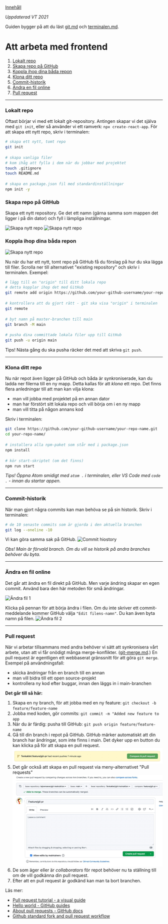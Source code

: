 [Innehåll](README.md)

*Uppdaterad VT 2021*

Guiden bygger på att du läst [git.md](git.md) och [terminalen.md](terminalen.md).

# Att arbeta med frontend

1. [Lokalt repo](#lokalt-repo)
1. [Skapa repo på GitHub](#skapa-repo-på-github)
1. [Koppla ihop dina båda repon](#koppla-ihop-dina-båda-repon)
1. [Klona ditt repo](#klona-ditt-repo)
1. [Commit-historik](#commit-historik)
1. [Ändra en fil online](#ändra-en-fil-online)
1. [Pull request](#pull-request)

---

### Lokalt repo
Oftast börjar vi med ett lokalt git-repository. Antingen skapar vi det själva med `git init`, eller så använder vi ett ramverk: `npx create-react-app`. För att skapa ett nytt repo, skriv i terminalen:
```bash
# skapa ett nytt, tomt repo
git init

# skapa vanliga filer
# kom ihåg att fylla i dem när du jobbar med projektet
touch .gitignore
touch README.md

# skapa en package.json fil med standardinställningar
npm init -y
```

### Skapa repo på GitHub
Skapa ett nytt repository. Ge det ett namn (gärna samma som mappen det ligger i på din dator) och fyll i lämpliga inställningar.

![Skapa nytt repo](img/gh-create-repo-0.png)
![Skapa nytt repo](img/gh-create-repo-1.png)

### Koppla ihop dina båda repon
![Skapa nytt repo](img/gh-create-repo-2.png)

Nu när du har ett nytt, tomt repo på GitHub få du förslag på hur du ska lägga till filer. Scrolla ner till alternativet "existing repository" och skriv i terminalen. Exempel:

```bash
# lägg till en "origin" till ditt lokala repo
# detta kopplar ihop det med GitHub
git remote add origin https://github.com/your-github-username/your-repo-name.git

# kontrollera att du gjort rätt - git ska visa "origin" i terminalen
git remote

# byt namn på master-branchen till main
git branch -M main

# pusha dina committade lokala filer upp till GitHub
git push -u origin main
```
Tips! Nästa gång du ska pusha räcker det med att skriva `git push`.

---
### Klona ditt repo
Nu när repot även ligger på GitHub och båda är synkroniserade, kan du ladda ner filerna till en ny mapp. Detta kallas för att *klona* ett repo. Det finns flera anledningar till att man kan vilja klona:

+ man vill jobba med projektet på en annan dator
+ man har förstört sitt lokala repo och vill börja om i en ny mapp
+ man vill titta på någon annans kod

Skriv i terminalen:

```bash
git clone https://github.com/your-github-username/your-repo-name.git
cd your-repo-name/

# installera alla npm-paket som står med i package.json
npm install

# kör start-skriptet (om det finns)
npm run start
```

*Tips! Öppna Atom smidigt med `atom .` i terminalen, eller VS Code med `code .` - innan du startar appen.*

---
### Commit-historik
När man gjort några commits kan man behöva se på sin historik. Skriv i terminalen:
```bash
# de 10 senaste commits som är gjorda i den aktuella branchen
git log --oneline -10
```

Vi kan göra samma sak på GitHub.
![Commit hiostory](img/gh-commit-history.png)

*Obs! Main är förvald branch. Om du vill se historik på andra branches behöver du byta.*

---
### Ändra en fil online
Det går att ändra en fil direkt på GitHub. Men varje ändring skapar en egen commit. Använd bara den här metoden för små ändringar.

![Ändra fil 1](img/gh-edit-file.png)

Klicka på pennan för att börja ändra i filen. Om du inte skriver ett commit-meddelande kommer GitHub välja `"Edit filens-namn"`. Du kan även byta namn på filen.
![Ändra fil 2](img/gh-edit-file-2.png)

---
### Pull request
När vi arbetar tillsammans med andra behöver vi sätt att synkronisera vårt arbete, utan att vi får onödigt många merge-konflikter. ([git-merge.md](git-merge.md).) En pull request är egentligen ett webbaserat gränssnitt för att göra `git merge`. Exempel på användningsfall:

+ skicka ändringar från en branch till en annan
+ man vill bidra till ett open source-projekt
+ kontrollera ny kod efter buggar, innan den läggs in i main-branchen

**Det går till så här:**

1. Skapa en ny branch, för att jobba med en ny feature: `git checkout -b feature/feature-name`
1. Jobba med koden, gör commits: `git commit -m "Added new feature to app`
1. När du är färdig: pusha till GitHub: `git push origin feature/feature-name`
1. Gå till din branch i repot på GitHub. GitHub märker automatiskt att din branch har ändringar, som inte finns i main. Det dyker upp en button du kan klicka på för att skapa en pull request.
![Pull Request Button](img/github-pr-button.jpg)
1. Det går också att skapa en pull request via meny-alternativet "Pull requests"
![Pull Request Page](img/gh-pull-request-create.jpg)
1. De som äger eller är *collaborators* för repot behöver nu ta ställning till om de vill godkänna din pull request.
1. Efter att en pull request är godkänd kan man ta bort branchen.

Läs mer:
+ [Pull request tutorial - a visual guide](https://yangsu.github.io/pull-request-tutorial/)
+ [Hello world - GitHub guides](https://guides.github.com/activities/hello-world/)
+ [About pull requests - GitHub docs](https://docs.github.com/en/github/collaborating-with-pull-requests/proposing-changes-to-your-work-with-pull-requests/about-pull-requests)
+ [Github standard fork and pull request workflow](https://gist.github.com/Chaser324/ce0505fbed06b947d962)
